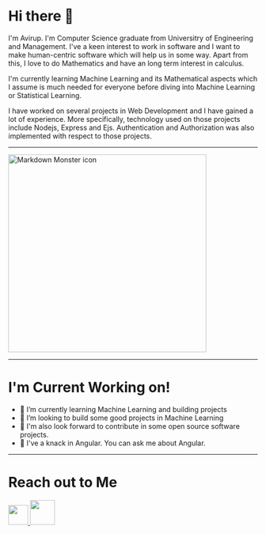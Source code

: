 <h1> Hi there 👋 </h1>
<p>I'm Avirup. I'm Computer Science graduate from Universitry of Engineering and Management. I've a keen interest to work in software and I want to make human-centric software which will help us in some way. Apart from this, I love to do Mathematics and have an long term interest in calculus. 

I'm currently learning Machine Learning and its Mathematical aspects which I assume is much needed for everyone before diving into Machine Learning or Statistical Learning.

I have worked on several projects in Web Development and I have gained a lot of experience. More specifically, technology used on those projects include Nodejs, Express and Ejs. Authentication and Authorization was also implemented with respect to those projects.
</p>
<hr>
<img src="https://s3-ap-southeast-1.amazonaws.com/letsintern.com/misc/images/letsintern_login.png" width="400px; height="400px" alt="Markdown Monster icon">
<hr>
<h1>I'm Current Working on!</h1>
<ul>
  <li>🌱 I’m currently learning Machine Learning and building projects</li>
  <li>👯 I’m looking to build some good projects in Machine Learning</li>
  <li>👯 I'm also look forward to contribute in some open source software projects.</li>
  <li>💬 I've a knack in Angular. You can ask me about Angular.</li>
</ul>
<hr>

<h1>Reach out to Me</h1>
<div>
<a href="https://www.linkedin.com/in/avirup-mondal-0ba746151">
  <img src="https://image.flaticon.com/icons/png/512/61/61109.png" "width= "40px" height="40px">
</a>
<a href="https://www.facebook.com/avirup49/">
    <img src="https://i.pinimg.com/originals/ca/3b/f0/ca3bf05cfab74677e5b73b130bd30991.png" width="50px" height="50px">
</a>                                                                                              
</div>
